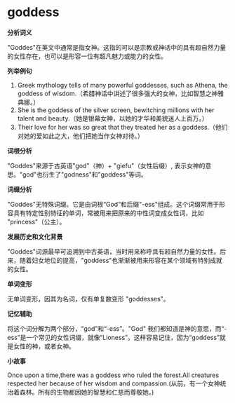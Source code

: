 # goddess

**分析词义**

  

"Goddes"在英文中通常是指女神。这指的可以是宗教或神话中的具有超自然力量的女性存在，也可以是形容一位有超凡魅力或能力的女性。

  

**列举例句**

  

1.  Greek mythology tells of many powerful goddesses, such as Athena, the goddess of wisdom.（希腊神话中讲述了很多强大的女神，比如智慧之神雅典娜。）
2.  She is the goddess of the silver screen, bewitching millions with her talent and beauty.（她是银幕女神，以她的才华和美貌迷人上百万。）
3.  Their love for her was so great that they treated her as a goddess.（他们对她的爱如此之大，他们把她当作女神对待。）

  

**词根分析**

  

"Goddes"来源于古英语"god"（神）+ "giefu"（女性后缀）, 表示女神的意思。"god"也衍生了"godness"和"goddess"等词。

  

**词缀分析**

  

"Goddes"无特殊词缀。它是由词根“God”和后缀"-ess"组成。这个词缀常用于形容具有特定性别特征的单词，常被用来把原来的中性词变成女性词，比如 "princess"（公主）。

  

**发展历史和文化背景**

  

"Goddes"词源最早可追溯到中古英语，当时用来称呼具有超自然力量的女性。后来，随着妇女地位的提高，"goddess"也渐渐被用来形容在某个领域有特别成就的女性。

  

**单词变形**

  

无单词变形，因其为名词，仅有单复数变形 "goddesses"。

  

**记忆辅助**

  

将这个词分解为两个部分，“god”和“-ess”。"God" 我们都知道是神的意思，而“-ess”是一个常见的女性词缀，就像“Lioness”。这样容易记住，因为“goddess”就是女性的神，或者女神。

  

**小故事**

  

Once upon a time,there was a goddess who ruled the forest.All creatures respected her because of her wisdom and compassion.(从前，有一个女神统治着森林。所有的生物都因她的智慧和仁慈而尊敬她。)
